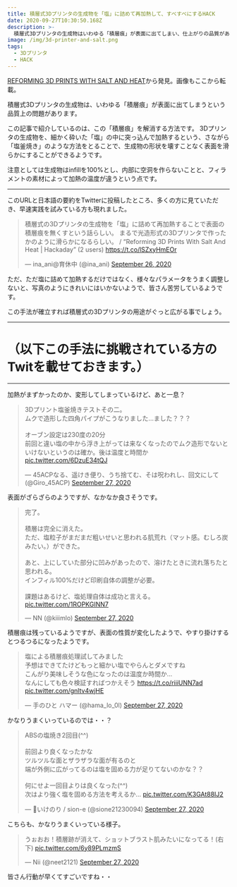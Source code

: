 ```yaml
---
title: 積層式3Dプリンタの生成物を「塩」に詰めて再加熱して、すべすべにするHACK
date: 2020-09-27T10:30:50.168Z
description: >-
  積層式3Dプリンタの生成物はいわゆる「積層痕」が表面に出てしまい、仕上がりの品質があまりよくありません。この問題を解消するために「塩」を使う方法があるようです。
image: /img/3d-printer-and-salt.png
tags:
  - 3Dプリンタ
  - HACK
---
```

[REFORMING 3D PRINTS WITH SALT AND HEAT](https://hackaday.com/2020/09/23/reforming-3d-prints-with-salt-and-heat/)から発見。画像もここから転載。

積層式3Dプリンタの生成物は、いわゆる「積層痕」が表面に出てしまうという品質上の問題があります。

この記事で紹介しているのは、この「積層痕」を解消する方法です。
3Dプリンタの生成物を、細かく砕いた「塩」の中に突っ込んで加熱するという、さながら「塩釜焼き」のような方法をとることで、生成物の形状を壊すことなく表面を滑らかにすることができるようです。

注意としては生成物はinfillを100%とし、内部に空洞を作らないことと、フィラメントの素材によって加熱の温度が違うという点です。

---
このURLと日本語の要約をTwitterに投稿したところ、多くの方に見ていただき、早速実践を試みている方も現れました。

<blockquote class="twitter-tweet"><p lang="ja" dir="ltr">積層式の3Dプリンタの生成物を「塩」に詰めて再加熱することで表面の積層痕を無くすという話らしい。 まるで光造形式の3Dプリンタで作ったかのように滑らかになるらしい。 / “Reforming 3D Prints With Salt And Heat | Hackaday” (2 users) <a href="https://t.co/lSZxyHmEOr">https://t.co/lSZxyHmEOr</a></p>&mdash; ina_ani@育休中 (@ina_ani) <a href="https://twitter.com/ina_ani/status/1309651680607178752?ref_src=twsrc%5Etfw">September 26, 2020</a></blockquote> <script async src="https://platform.twitter.com/widgets.js" charset="utf-8"></script>

ただ、ただ塩に詰めて加熱するだけではなく、様々なパラメータをうまく調整しないと、写真のようにきれいにはいかないようで、皆さん苦労しているようです。

この手法が確立すれば積層式の3Dプリンタの用途がぐっと広がる事でしょう。

---
# （以下この手法に挑戦されている方のTwitを載せておきます。）

---

加熱がまずかったのか、変形してしまっているけど、あと一息？

<blockquote class="twitter-tweet"><p lang="ja" dir="ltr">3Dプリント塩釜焼きテストその二。<br>ムクで造形した四角パイプがこうなりました…ました？？？<br><br>オーブン設定は230度の20分<br>前回と違い塩の中から浮き上がっては来なくなったのでムク造形でないといけないというのは確か。後は温度と時間か <a href="https://t.co/6DzuE34tQJ">pic.twitter.com/6DzuE34tQJ</a></p>&mdash; 45ACPなる、遥けき便り、うち捨てむ、そは呪われし、回文にして (@Giro_45ACP) <a href="https://twitter.com/Giro_45ACP/status/1310143345096761344?ref_src=twsrc%5Etfw">September 27, 2020</a></blockquote> <script async src="https://platform.twitter.com/widgets.js" charset="utf-8"></script>

表面がざらざらのようですが、なかなか良さそうです。

<blockquote class="twitter-tweet"><p lang="ja" dir="ltr">完了。<br><br>積層は完全に消えた。<br>ただ、塩粒子がまだまだ粗いせいと思われる肌荒れ（マット感。むしろ炭みたい。）ができた。<br><br>あと、上にしていた部分に凹みがあったので、溶けたときに流れ落ちたと思われる。<br>インフィル100%だけど印刷自体の調整が必要。<br><br>課題はあるけど、塩処理自体は成功と言える。 <a href="https://t.co/1ROPKGINN7">pic.twitter.com/1ROPKGINN7</a></p>&mdash; NN (@kiiimlo) <a href="https://twitter.com/kiiimlo/status/1310205174997069829?ref_src=twsrc%5Etfw">September 27, 2020</a></blockquote> <script async src="https://platform.twitter.com/widgets.js" charset="utf-8"></script>

積層痕は残っているようですが、表面の性質が変化したようで、やすり掛けするとつるつるになったようです。

<blockquote class="twitter-tweet"><p lang="ja" dir="ltr">塩による積層痕処理試してみました<br>予想はできてたけどもっと細かい塩でやらんとダメですね<br>こんがり美味しそうな色になったのは温度か時間か...<br>なんにしても色々検証すればつかえそう <a href="https://t.co/riiiUNN7ad">https://t.co/riiiUNN7ad</a> <a href="https://t.co/gnltv4wjHE">pic.twitter.com/gnltv4wjHE</a></p>&mdash; 手のひと ハマー (@hama_lo_0l) <a href="https://twitter.com/hama_lo_0l/status/1310083062282121221?ref_src=twsrc%5Etfw">September 27, 2020</a></blockquote> <script async src="https://platform.twitter.com/widgets.js" charset="utf-8"></script>

かなりうまくいっているのでは・・？

<blockquote class="twitter-tweet"><p lang="ja" dir="ltr">ABSの塩焼き2回目(^^)<br><br>前回より良くなったかな<br>ツルツルな面とザラザラな面が有るのと<br>端が外側に広がってるのは塩を固める力が足りてないのかな？？<br><br>何にせよ一回目よりは良くなった(^^)<br>次はより強く塩を固める方法を考えるか… <a href="https://t.co/K3GAt88IJ2">pic.twitter.com/K3GAt88IJ2</a></p>&mdash; 🦮いけのり / sion-e (@sione21230094) <a href="https://twitter.com/sione21230094/status/1310138706322366464?ref_src=twsrc%5Etfw">September 27, 2020</a></blockquote> <script async src="https://platform.twitter.com/widgets.js" charset="utf-8"></script>

こちらも、かなりうまくいっている様子。

<blockquote class="twitter-tweet"><p lang="ja" dir="ltr">うぉおお！積層跡が消えて、ショットブラスト肌みたいになってる！(右下) <a href="https://t.co/6y89PLmzmS">pic.twitter.com/6y89PLmzmS</a></p>&mdash; Nii (@neet2121) <a href="https://twitter.com/neet2121/status/1310169332370923520?ref_src=twsrc%5Etfw">September 27, 2020</a></blockquote> <script async src="https://platform.twitter.com/widgets.js" charset="utf-8"></script>

皆さん行動が早くてすごいですね・・
